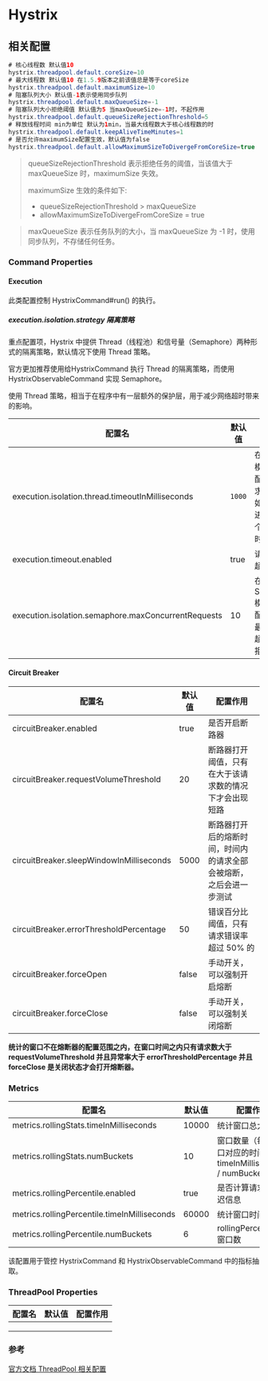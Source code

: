 # Hystrix



## 相关配置


```java
# 核心线程数 默认值10
hystrix.threadpool.default.coreSize=10
# 最大线程数 默认值10 在1.5.9版本之前该值总是等于coreSize
hystrix.threadpool.default.maximumSize=10
# 阻塞队列大小 默认值-1表示使用同步队列 
hystrix.threadpool.default.maxQueueSize=-1
# 阻塞队列大小拒绝阈值 默认值为5 当maxQueueSize=-1时，不起作用
hystrix.threadpool.default.queueSizeRejectionThreshold=5
# 释放线程时间 min为单位 默认为1min，当最大线程数大于核心线程数的时
hystrix.threadpool.default.keepAliveTimeMinutes=1
# 是否允许maximumSize配置生效，默认值为false
hystrix.threadpool.default.allowMaximumSizeToDivergeFromCoreSize=true
```

> queueSizeRejectionThreshold 表示拒绝任务的阈值，当该值大于 maxQueueSize 时，maximumSize 失效。
>
> maximumSize 生效的条件如下:
>
> -  queueSizeRejectionThreshold > maxQueueSize
> - allowMaximumSizeToDivergeFromCoreSize = true

> maxQueueSize 表示任务队列的大小，当 maxQueueSize 为 -1 时，使用同步队列，不存储任何任务。



### Command Properties

#### Execution

此类配置控制 HystrixCommand#run() 的执行。

##### execution.isolation.strategy 隔离策略

重点配置项，Hystrix 中提供 Thread（线程池）和信号量（Semaphore）两种形式的隔离策略，默认情况下使用 Thread 策略。

官方更加推荐使用给HystrixCommand 执行 Thread 的隔离策略，而使用 HystrixObservableCommand 实现 Semaphore。

使用 Thread 策略，相当于在程序中有一层额外的保护层，用于减少网络超时带来的影响。



| 配置名                                              | 默认值 | 配置作用                                                     |
| --------------------------------------------------- | ------ | ------------------------------------------------------------ |
| execution.isolation.thread.timeoutInMilliseconds    | `1000` | 在 THREAD 模式下生效，配置整体的请求超时时间，如果需要可以进一步配置每个请求的超市时间 |
| execution.timeout.enabled                           | true   | 请求是否带有超时时间限制                                     |
| execution.isolation.semaphore.maxConcurrentRequests | 10     | 在 SEMAPHORE 模式下生效，配置在请求的最大并发数，超出部分会被拒绝 |



#### Circuit Breaker

| 配置名                                   | 默认值 | 配置作用                                                     |
| ---------------------------------------- | ------ | ------------------------------------------------------------ |
| circuitBreaker.enabled                   | true   | 是否开启断路器                                               |
| circuitBreaker.requestVolumeThreshold    | 20     | 断路器打开阈值，只有在大于该请求数的情况下才会出现短路       |
| circuitBreaker.sleepWindowInMilliseconds | 5000   | 断路器打开后的熔断时间，时间内的请求全部会被熔断，之后会进一步测试 |
| circuitBreaker.errorThresholdPercentage  | 50     | 错误百分比阈值，只有请求错误率超过 50% 的                    |
| circuitBreaker.forceOpen                 | false  | 手动开关，可以强制开启熔断                                   |
| circuitBreaker.forceClose                | false  | 手动开关，可以强制关闭熔断                                   |

**统计的窗口不在熔断器的配置范围之内，在窗口时间之内只有请求数大于 requestVolumeThreshold 并且异常率大于 errorThresholdPercentage 并且 forceClose 是关闭状态才会打开熔断器。**



### Metrics

| 配置名                                       | 默认值 | 配置作用                                                     |
| -------------------------------------------- | ------ | ------------------------------------------------------------ |
| metrics.rollingStats.timeInMilliseconds      | 10000  | 统计窗口总大小                                               |
| metrics.rollingStats.numBuckets              | 10     | 窗口数量（每个窗口对应的时间 = timeInMilliseconds / numBuckets |
| metrics.rollingPercentile.enabled            | true   | 是否计算请求的延迟信息                                       |
| metrics.rollingPercentile.timeInMilliseconds | 60000  | 统计窗口时间                                                 |
| metrics.rollingPercentile.numBuckets         | 6      | rollingPercentile 窗口数                                     |

该配置用于管控 HystrixCommand 和 HystrixObservableCommand 中的指标抽取。





### ThreadPool Properties

| 配置名 | 默认值 | 配置作用 |
| ------ | ------ | -------- |
|        |        |          |
|        |        |          |
|        |        |          |



### 参考

[官方文档 ThreadPool 相关配置](https://github.com/Netflix/Hystrix/wiki/Configuration#ThreadPool)